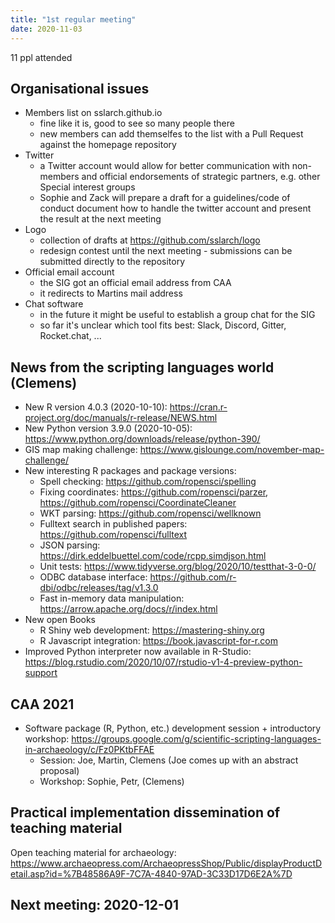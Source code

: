 ```yaml
---
title: "1st regular meeting"
date: 2020-11-03
---
```


11 ppl attended

## Organisational issues

- Members list on sslarch.github.io
  - fine like it is, good to see so many people there
  - new members can add themselfes to the list with a Pull Request against the homepage repository
- Twitter
  - a Twitter account would allow for better communication with non-members and official endorsements of strategic partners, e.g. other Special interest groups
  - Sophie and Zack will prepare a draft for a guidelines/code of conduct document how to handle the twitter account and present the result at the next meeting
- Logo
  - collection of drafts at https://github.com/sslarch/logo
  - redesign contest until the next meeting - submissions can be submitted directly to the repository
- Official email account
  - the SIG got an official email address from CAA
  - it redirects to Martins mail address
- Chat software
  - in the future it might be useful to establish a group chat for the SIG
  - so far it's unclear which tool fits best: Slack, Discord, Gitter, Rocket.chat, ...

## News from the scripting languages world (Clemens)

- New R version 4.0.3 (2020-10-10): https://cran.r-project.org/doc/manuals/r-release/NEWS.html
- New Python version 3.9.0 (2020-10-05): https://www.python.org/downloads/release/python-390/
- GIS map making challenge: https://www.gislounge.com/november-map-challenge/
- New interesting R packages and package versions:
  - Spell checking: https://github.com/ropensci/spelling
  - Fixing coordinates: https://github.com/ropensci/parzer, https://github.com/ropensci/CoordinateCleaner
  - WKT parsing: https://github.com/ropensci/wellknown  
  - Fulltext search in published papers: https://github.com/ropensci/fulltext
  - JSON parsing: https://dirk.eddelbuettel.com/code/rcpp.simdjson.html
  - Unit tests: https://www.tidyverse.org/blog/2020/10/testthat-3-0-0/
  - ODBC database interface: https://github.com/r-dbi/odbc/releases/tag/v1.3.0
  - Fast in-memory data manipulation: https://arrow.apache.org/docs/r/index.html
- New open Books 
  - R Shiny web development: https://mastering-shiny.org
  - R Javascript integration: https://book.javascript-for-r.com
- Improved Python interpreter now available in R-Studio: https://blog.rstudio.com/2020/10/07/rstudio-v1-4-preview-python-support

## CAA 2021

- Software package (R, Python, etc.) development session + introductory workshop: https://groups.google.com/g/scientific-scripting-languages-in-archaeology/c/Fz0PKtbFFAE
  - Session: Joe, Martin, Clemens (Joe comes up with an abstract proposal)
  - Workshop: Sophie, Petr, (Clemens)

## Practical implementation dissemination of teaching material

Open teaching material for archaeology: https://www.archaeopress.com/ArchaeopressShop/Public/displayProductDetail.asp?id=%7B48586A9F-7C7A-4840-97AD-3C33D17D6E2A%7D

## Next meeting: 2020-12-01
